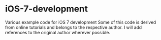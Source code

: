 iOS-7-development
=================

Various example code for iOS 7 development
Some of this code is derived from online tutorials and belongs to the respective author. I will add references to the original author wherever possible.
